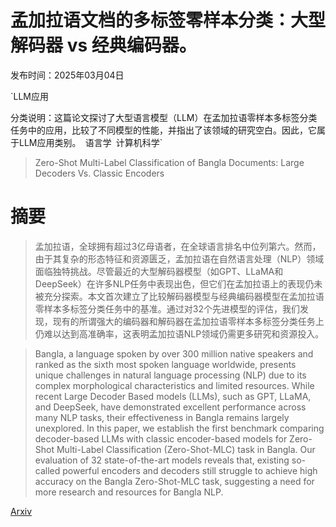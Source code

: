 # 孟加拉语文档的多标签零样本分类：大型解码器 vs 经典编码器。

发布时间：2025年03月04日

`LLM应用

分类说明：这篇论文探讨了大型语言模型（LLM）在孟加拉语零样本多标签分类任务中的应用，比较了不同模型的性能，并指出了该领域的研究空白。因此，它属于LLM应用类别。` `语言学` `计算机科学`

> Zero-Shot Multi-Label Classification of Bangla Documents: Large Decoders Vs. Classic Encoders

# 摘要

> 孟加拉语，全球拥有超过3亿母语者，在全球语言排名中位列第六。然而，由于其复杂的形态特征和资源匮乏，孟加拉语在自然语言处理（NLP）领域面临独特挑战。尽管最近的大型解码器模型（如GPT、LLaMA和DeepSeek）在许多NLP任务中表现出色，但它们在孟加拉语上的表现仍未被充分探索。本文首次建立了比较解码器模型与经典编码器模型在孟加拉语零样本多标签分类任务中的基准。通过对32个先进模型的评估，我们发现，现有的所谓强大的编码器和解码器在孟加拉语零样本多标签分类任务上仍难以达到高准确率，这表明孟加拉语NLP领域仍需更多研究和资源投入。

> Bangla, a language spoken by over 300 million native speakers and ranked as the sixth most spoken language worldwide, presents unique challenges in natural language processing (NLP) due to its complex morphological characteristics and limited resources. While recent Large Decoder Based models (LLMs), such as GPT, LLaMA, and DeepSeek, have demonstrated excellent performance across many NLP tasks, their effectiveness in Bangla remains largely unexplored. In this paper, we establish the first benchmark comparing decoder-based LLMs with classic encoder-based models for Zero-Shot Multi-Label Classification (Zero-Shot-MLC) task in Bangla. Our evaluation of 32 state-of-the-art models reveals that, existing so-called powerful encoders and decoders still struggle to achieve high accuracy on the Bangla Zero-Shot-MLC task, suggesting a need for more research and resources for Bangla NLP.

[Arxiv](https://arxiv.org/abs/2503.02993)